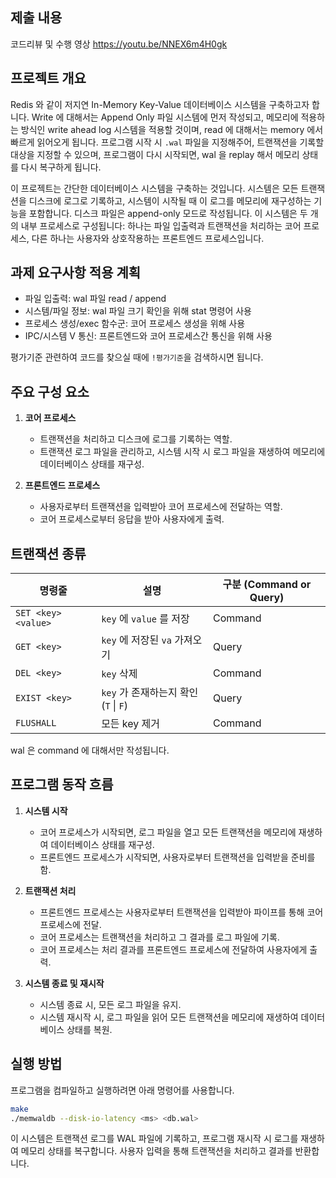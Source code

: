 ## 제출 내용

코드리뷰 및 수행 영상 <https://youtu.be/NNEX6m4H0gk>

## 프로젝트 개요

Redis 와 같이 저지연 In-Memory Key-Value 데이터베이스 시스템을 구축하고자 합니다. Write 에 대해서는 Append Only 파일 시스템에 먼저 작성되고, 메모리에 적용하는 방식인 write ahead log 시스템을 적용할 것이며, read 에 대해서는 memory 에서 빠르게 읽어오게 됩니다. 프로그램 시작 시 `.wal` 파일을 지정해주어, 트랜잭션을 기록할 대상을 지정할 수 있으며, 프로그램이 다시 시작되면, wal 을 replay 해서 메모리 상태를 다시 복구하게 됩니다.

이 프로젝트는 간단한 데이터베이스 시스템을 구축하는 것입니다. 시스템은 모든 트랜잭션을 디스크에 로그로 기록하고, 시스템이 시작될 때 이 로그를 메모리에 재구성하는 기능을 포함합니다. 디스크 파일은 append-only 모드로 작성됩니다. 이 시스템은 두 개의 내부 프로세스로 구성됩니다: 하나는 파일 입출력과 트랜잭션을 처리하는 코어 프로세스, 다른 하나는 사용자와 상호작용하는 프론트엔드 프로세스입니다.

## 과제 요구사항 적용 계획

- 파일 입출력: wal 파일 read / append
- 시스템/파일 정보: wal 파일 크기 확인을 위해 stat 명령어 사용
- 프로세스 생성/exec 함수군: 코어 프로세스 생성을 위해 사용
- IPC/시스템 V 통신: 프론트엔드와 코어 프로세스간 통신을 위해 사용

평가기준 관련하여 코드를 찾으실 때에 `!평가기준`을 검색하시면 됩니다.

## 주요 구성 요소

1. **코어 프로세스**
   - 트랜잭션을 처리하고 디스크에 로그를 기록하는 역할.
   - 트랜잭션 로그 파일을 관리하고, 시스템 시작 시 로그 파일을 재생하여 메모리에 데이터베이스 상태를 재구성.

2. **프론트엔드 프로세스**
   - 사용자로부터 트랜잭션을 입력받아 코어 프로세스에 전달하는 역할.
   - 코어 프로세스로부터 응답을 받아 사용자에게 출력.

## 트랜잭션 종류

| 명령줄                 | 설명                            | 구분 (Command or Query) |
| ------------------- | ----------------------------- | --------------------- |
| `SET <key> <value>` | `key` 에 `value` 를 저장          | Command               |
| `GET <key>`         | `key` 에 저장된 `va` 가져오기         | Query                 |
| `DEL <key>`         | `key` 삭제                      | Command               |
| `EXIST <key>`       | `key` 가 존재하는지 확인 (`T` \| `F`) | Query                 |
| `FLUSHALL`          | 모든 key 제거                     | Command               |

wal 은 command 에 대해서만 작성됩니다.

## 프로그램 동작 흐름

1. **시스템 시작**
   - 코어 프로세스가 시작되면, 로그 파일을 열고 모든 트랜잭션을 메모리에 재생하여 데이터베이스 상태를 재구성.
   - 프론트엔드 프로세스가 시작되면, 사용자로부터 트랜잭션을 입력받을 준비를 함.

2. **트랜잭션 처리**
   - 프론트엔드 프로세스는 사용자로부터 트랜잭션을 입력받아 파이프를 통해 코어 프로세스에 전달.
   - 코어 프로세스는 트랜잭션을 처리하고 그 결과를 로그 파일에 기록.
   - 코어 프로세스는 처리 결과를 프론트엔드 프로세스에 전달하여 사용자에게 출력.

3. **시스템 종료 및 재시작**
   - 시스템 종료 시, 모든 로그 파일을 유지.
   - 시스템 재시작 시, 로그 파일을 읽어 모든 트랜잭션을 메모리에 재생하여 데이터베이스 상태를 복원.

## 실행 방법

프로그램을 컴파일하고 실행하려면 아래 명령어를 사용합니다.

```sh
make
./memwaldb --disk-io-latency <ms> <db.wal>
```

이 시스템은 트랜잭션 로그를 WAL 파일에 기록하고, 프로그램 재시작 시 로그를 재생하여 메모리 상태를 복구합니다. 사용자 입력을 통해 트랜잭션을 처리하고 결과를 반환합니다.
